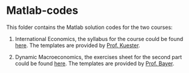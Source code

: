 # Matlab-codes

This folder contains the Matlab solution codes for the two courses:

1. International Economics, the syllabus for the course could be found [here](https://github.com/milakis/Matlab-codes/blob/master/International-Economics/IE_syllabus.pdf). The templates are provided by [Prof. Kuester](http://keithkuester.eu/).

2. Dynamic Macroeconomics, the exercises sheet for the second part could be found [here](https://github.com/milakis/Matlab-codes/blob/master/Dynamic-Macroeconomics/exercises_part2.pdf). The templates are provided by [Prof. Bayer](https://www.wiwi.uni-bonn.de/bayer/). 

